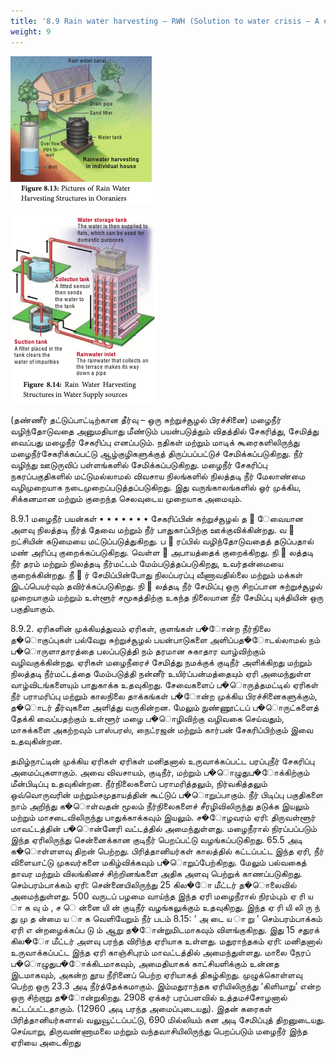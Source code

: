 ```yaml
---
title: '8.9 Rain water harvesting – RWH (Solution to water crisis – A ecological problem)'
weight: 9
---
```



![Figure 8.13: Pictures of Rain Water Harvesting Structures in Ooraniers](8.12.png "")

![Figure 8.14: Rain Water Harvesting Structures in Water Supply sources](8.13.png "")

  
(தண்ணீர்
தட்டுப்பாட்டிற்கான
தீர்வு – ஒரு
சுற்றுச்சூழல் பிரச்சினை)
மழைநீர்
வழிந்தோடுவதை
அனுமதியாது
மீண்டும்
பயன்படுத்தும்
விதத்தில்
சேகரித்து,
சேமித்து வைப்பது மழைநீர் சேகரிப்பு எனப்படும்.
நதிகள் மற்றும் மாடிக் கூரைகளிலிருந்து மழைநீர்சேகரிக்கப்பட்டு ஆழ்குழிகளுக்குத் திருப்பப்பட்டுச்
சேமிக்கப்படுகிறது. நீர்
வழிந்து
ஊடுருவிப்
பள்ளங்களில் சேமிக்கப்படுகிறது. மழைநீர் சேகரிப்பு
நகரப்பகுதிகளில்
மட்டுமல்லாமல்
விவசாய
நிலங்களில்
நிலத்தடி
நீர்
மேலாண்மை
வழிமுறையாக நடைமுறைப்படுத்தப்படுகிறது. இது
வருங்காலங்களில் ஓர் முக்கிய, சிக்கனமான மற்றும்
குறைந்த செலவுடைய முறையாக அமையும்.

8.9.1 மழைநீர்
பயன்கள்
•
•
•
•
•
•
•
சேகரிப்பின்
சுற்றுச்சூழல்
த
 ேவையான அளவு நிலத்தடி நீர்த் தேவை
மற்றும் நீர் பாதுகாப்பிற்கு ஊக்குவிக்கின்றது.
வ
 றட்சியின் கடுமையை மட்டுப்படுத்துகிறது.
ப
 ரப்பில் வழிந்தோடுவதைத் தடுப்பதால் மண்
அரிப்பு குறைக்கப்படுகிறது.
வெள்ள

அபாயத்தைக் குறைக்கிறது.
நி
 லத்தடி நீர் தரம் மற்றும் நிலத்தடி நீர்மட்டம்
மேம்படுத்தப்படுகிறது,
உவர்தன்மையை
குறைக்கின்றது.
நீ
 ர் சேமிப்பின்போது நிலப்பரப்பு வீணாவதில்லை
மற்றும் மக்கள் இடப்பெயர்வும் தவிர்க்கப்படுகிறது.
நி
 லத்தடி நீர் சேமிப்பு ஒரு சிறப்பான சுற்றுச்சூழல்
முறையாகும் மற்றும் உள்ளூர் சமூகத்திற்கு
உகந்த நிலையான நீர் சேமிப்பு யுக்தியின் ஒரு
பகுதியாகும்.

8.9.2. ஏரிகளின் முக்கியத்துவம்
ஏரிகள், குளங்கள் ப�ோன்ற நீர்நிலை த�ொகுப்புகள்
பல்வேறு
சுற்றுச்சூழல்
பயன்பாடுகளை
அளிப்பத�ோடல்லாமல்
நம்
ப�ொருளாதாரத்தை
பலப்படுத்தி நம் தரமான சுகாதார வாழ்விற்கும்
வழிவகுக்கின்றது. ஏரிகள் மழைநீரைச் சேமித்து
நமக்குக் குடிநீர் அளிக்கிறது மற்றும் நிலத்தடி
நீர்மட்டத்தை
மேம்படுத்தி
நன்னீர்
உயிர்ப்பன்மத்தையும்
ஏரி
அமைந்துள்ள
வாழ்விடங்களையும் பாதுகாக்க உதவுகிறது.
சேவைகளைப் ப�ொருத்தமட்டில் ஏரிகள் நீர்
பராமரிப்பு மற்றும் காலநிலை தாக்கங்கள் ப�ோன்ற
முக்கிய பிரச்சினைகளுக்கும், த�ொடர் தீர்வுகளை
அளித்து
வருகின்றன. மேலும்
நுண்ணூட்டப்
ப�ொருட்களைத் தேக்கி வைப்பதற்கும் உள்ளூர்
மழை ப�ொழிவிற்கு வழிவகை செய்வதும், மாசுக்களை
அகற்றவும் பாஸ்பரஸ், நைட்ரஜன் மற்றும் கார்பன்
சேகரிப்பிற்கும் இவை உதவுகின்றன.

தமிழ்நாட்டின் முக்கிய ஏரிகள்
ஏரிகள் மனிதனால் உருவாக்கப்பட்ட பரப்புநீர்
சேகரிப்பு அமைப்புகளாகும். அவை விவசாயம், குடிநீர்,
மற்றும்
ப�ொழுதுப�ோக்கிற்கும்
மீன்பிடிப்பு
உதவுகின்றன. நீர்நிலைகளைப்
பராமரித்தலும்,
நிர்வகித்தலும்
ஒவ்வொருவரின்
மற்றும்சமுதாயத்தின் கூட்டுப் ப�ொறுப்பாகும். நீர் பிடிப்பு
பகுதிகளை நாம் அறிந்து க�ொள்வதன் மூலம்
நீர்நிலைகளைச் சீரழிவிலிருந்து தடுக்க இயலும்
மற்றும் மாசடைவிலிருந்து பாதுக்காக்கவும் இயலும்.
ச�ோழவரம்
ஏரி: திருவள்ளூர்
மாவட்டத்தின்
ப�ொன்னேரி வட்டத்தில் அமைந்துள்ளது. மழைநீரால்
நிரப்பப்படும் இந்த ஏரிலிருந்து சென்னைக்கான
குடிநீர் பெறப்பட்டு வழங்கப்படுகிறது. 65.5 அடி
க�ொள்ளளவு
திறன்
பெற்றது. பிரித்தானியர்கள்
காலத்தில் கட்டப்பட்ட இந்த ஏரி, நீர் விளையாட்டு
முகவர்களை
மகிழ்விக்கவும்
ப�ொறுப்பேற்கிறது.
மேலும் பல்வகைத் தாவர மற்றும் விலங்கினச்
சிற்றினங்களை
அதிக
அளவு
பெற்றுக்
காணப்படுகிறது.
செம்பரம்பாக்கம் ஏரி: சென்னையிலிருந்து 25 கில�ோ
மீட்டர் த�ொலைவில் அமைந்துள்ளது. 500 வருடப்
பழமை வாய்ந்த இந்த ஏரி மழைநீரால் நிரம்பும்
ஏ ரி ய ா க வு ம் ,
ச ெ ன்னை யி ன்
குடிநீர் வழங்கலுக்கும்
உதவுகிறது.
இந்த
ஏ ரி யி லி ரு ந் து
மு த ன்மை ய ா க
வெளியேறும்
நீர்
படம் 8.15:
‘ அ டை ய ா று ’
செம்பரம்பாக்கம் ஏரி
எ ன்றழைக்கப்ப டு ம்
ஆறு த�ோன்றுமிடமாகவும் விளங்குகிறது. இது 15
சதுரக் கில�ோ மீட்டர் அளவு பரந்த விரிந்த ஏரியாக
உள்ளது.
மதுராந்தகம் ஏரி: மனிதனால் உருவாக்கப்பட்ட இந்த
ஏரி காஞ்சிபுரம் மாவட்டத்தில் அமைந்துள்ளது.
மாலை
நேரப்
ப�ொழுதுப�ோக்கிடமாகவும்,
அமைதியாகக் காட்சியளிக்கும் உன்னத இடமாகவும்,
அகன்ற தூய நீரினைப் பெற்ற ஏரியாகத் திகழ்கிறது.
முழுக்கொள்ளவு
பெற்ற
ஒரு
23.3 அடி
நீர்த்தேக்கமாகும். இம்மதுராந்தக
ஏரியிலிருந்து
‘கிளியாறு’ என்ற ஒரு சிற்றாறு த�ோன்றுகிறது. 2908
ஏக்கர்
பரப்பளவில்
உத்தமச்சோழனால்
கட்டப்பட்டதாகும். (12960 அடி பரந்த அமைப்புடையது).
இதன் கரைகள் பிரித்தானியர்களால் வலுவூட்டப்பட்டு,
690 மில்லியம் கன அடி சேமிப்புத் திறனுடையது.
செய்யாறு,
திருவண்ணாமலை
மற்றும்
வந்தவாசியிலிருந்து பெறப்படும் மழைநீர் இந்த
ஏரியை அடைகிறது